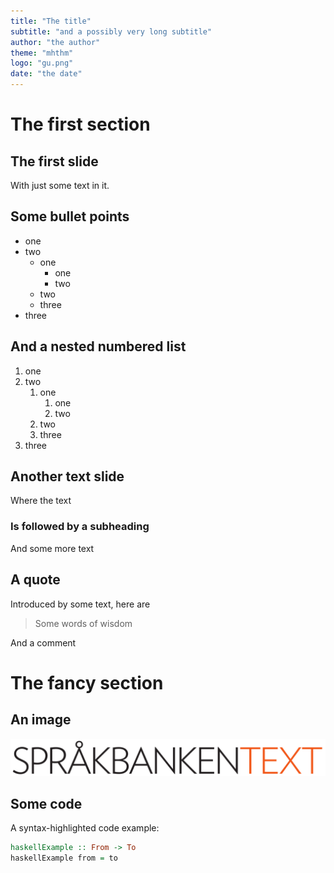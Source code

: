 ```yaml
---
title: "The title"
subtitle: "and a possibly very long subtitle"
author: "the author"
theme: "mhthm"
logo: "gu.png"
date: "the date"
---
```


# The first section

## The first slide
With just some text in it.

## Some bullet points
- one
- two
  - one
    - one
    - two
  - two 
  - three
- three

## And a nested numbered list
1. one
2. two
   1. one
      1. one
      2. two
   2. two
   3. three
3. three

## Another text slide

Where the text

### Is followed by a subheading

And some more text

## A quote
Introduced by some text, here are

> Some words of wisdom

And a comment

# The fancy section

## An image
![With a caption](sbx.png)

## Some code

A syntax-highlighted code example: 

```haskell
haskellExample :: From -> To
haskellExample from = to
```